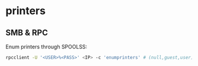 # printers
## SMB & RPC
Enum printers through SPOOLSS:
```bash
rpcclient -U '<USER>%<PASS>' <IP> -c 'enumprinters' # (null,guest,user)
```